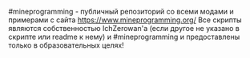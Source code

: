 #mineprogramming - публичный репозиторий со всеми модами и примерами с сайта https://www.mineprogramming.org/
Все скрипты являются собственностью IchZerowan'a (если другое не указано в скрипте или readme к нему) и #mineprogramming и предоставлены только в образовательных целях!
